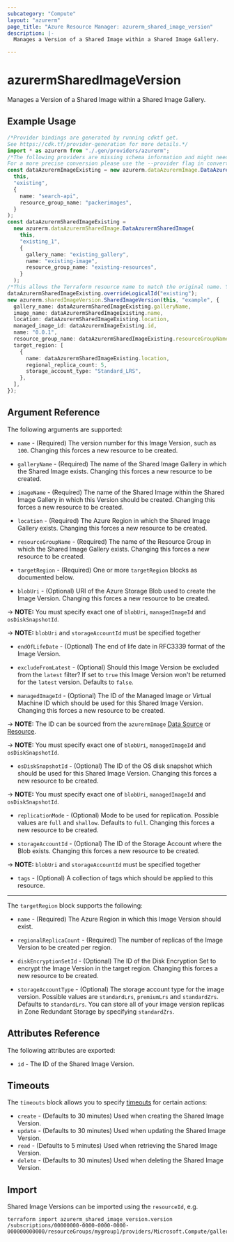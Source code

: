 ```yaml
---
subcategory: "Compute"
layout: "azurerm"
page_title: "Azure Resource Manager: azurerm_shared_image_version"
description: |-
  Manages a Version of a Shared Image within a Shared Image Gallery.

---
```


# azurermSharedImageVersion

Manages a Version of a Shared Image within a Shared Image Gallery.

## Example Usage

```typescript
/*Provider bindings are generated by running cdktf get.
See https://cdk.tf/provider-generation for more details.*/
import * as azurerm from "./.gen/providers/azurerm";
/*The following providers are missing schema information and might need manual adjustments to synthesize correctly: azurerm.
For a more precise conversion please use the --provider flag in convert.*/
const dataAzurermImageExisting = new azurerm.dataAzurermImage.DataAzurermImage(
  this,
  "existing",
  {
    name: "search-api",
    resource_group_name: "packerimages",
  }
);
const dataAzurermSharedImageExisting =
  new azurerm.dataAzurermSharedImage.DataAzurermSharedImage(
    this,
    "existing_1",
    {
      gallery_name: "existing_gallery",
      name: "existing-image",
      resource_group_name: "existing-resources",
    }
  );
/*This allows the Terraform resource name to match the original name. You can remove the call if you don't need them to match.*/
dataAzurermSharedImageExisting.overrideLogicalId("existing");
new azurerm.sharedImageVersion.SharedImageVersion(this, "example", {
  gallery_name: dataAzurermSharedImageExisting.galleryName,
  image_name: dataAzurermSharedImageExisting.name,
  location: dataAzurermSharedImageExisting.location,
  managed_image_id: dataAzurermImageExisting.id,
  name: "0.0.1",
  resource_group_name: dataAzurermSharedImageExisting.resourceGroupName,
  target_region: [
    {
      name: dataAzurermSharedImageExisting.location,
      regional_replica_count: 5,
      storage_account_type: "Standard_LRS",
    },
  ],
});

```

## Argument Reference

The following arguments are supported:

*   `name` - (Required) The version number for this Image Version, such as `100`. Changing this forces a new resource to be created.

*   `galleryName` - (Required) The name of the Shared Image Gallery in which the Shared Image exists. Changing this forces a new resource to be created.

*   `imageName` - (Required) The name of the Shared Image within the Shared Image Gallery in which this Version should be created. Changing this forces a new resource to be created.

*   `location` - (Required) The Azure Region in which the Shared Image Gallery exists. Changing this forces a new resource to be created.

*   `resourceGroupName` - (Required) The name of the Resource Group in which the Shared Image Gallery exists. Changing this forces a new resource to be created.

*   `targetRegion` - (Required) One or more `targetRegion` blocks as documented below.

*   `blobUri` - (Optional) URI of the Azure Storage Blob used to create the Image Version. Changing this forces a new resource to be created.

\-> **NOTE:** You must specify exact one of `blobUri`, `managedImageId` and `osDiskSnapshotId`.

\-> **NOTE:** `blobUri` and `storageAccountId` must be specified together

*   `endOfLifeDate` - (Optional) The end of life date in RFC3339 format of the Image Version.

*   `excludeFromLatest` - (Optional) Should this Image Version be excluded from the `latest` filter? If set to `true` this Image Version won't be returned for the `latest` version. Defaults to `false`.

*   `managedImageId` - (Optional) The ID of the Managed Image or Virtual Machine ID which should be used for this Shared Image Version. Changing this forces a new resource to be created.

\-> **NOTE:** The ID can be sourced from the `azurermImage` [Data Source](https://www.terraform.io/docs/providers/azurerm/d/image.html) or [Resource](https://www.terraform.io/docs/providers/azurerm/r/image.html).

\-> **NOTE:** You must specify exact one of `blobUri`, `managedImageId` and `osDiskSnapshotId`.

* `osDiskSnapshotId` - (Optional) The ID of the OS disk snapshot which should be used for this Shared Image Version. Changing this forces a new resource to be created.

\-> **NOTE:** You must specify exact one of `blobUri`, `managedImageId` and `osDiskSnapshotId`.

*   `replicationMode` - (Optional) Mode to be used for replication. Possible values are `full` and `shallow`. Defaults to `full`. Changing this forces a new resource to be created.

*   `storageAccountId` - (Optional) The ID of the Storage Account where the Blob exists. Changing this forces a new resource to be created.

\-> **NOTE:** `blobUri` and `storageAccountId` must be specified together

* `tags` - (Optional) A collection of tags which should be applied to this resource.

***

The `targetRegion` block supports the following:

*   `name` - (Required) The Azure Region in which this Image Version should exist.

*   `regionalReplicaCount` - (Required) The number of replicas of the Image Version to be created per region.

*   `diskEncryptionSetId` - (Optional) The ID of the Disk Encryption Set to encrypt the Image Version in the target region. Changing this forces a new resource to be created.

*   `storageAccountType` - (Optional) The storage account type for the image version. Possible values are `standardLrs`, `premiumLrs` and `standardZrs`. Defaults to `standardLrs`. You can store all of your image version replicas in Zone Redundant Storage by specifying `standardZrs`.

## Attributes Reference

The following attributes are exported:

* `id` - The ID of the Shared Image Version.

## Timeouts

The `timeouts` block allows you to specify [timeouts](https://www.terraform.io/language/resources/syntax#operation-timeouts) for certain actions:

* `create` - (Defaults to 30 minutes) Used when creating the Shared Image Version.
* `update` - (Defaults to 30 minutes) Used when updating the Shared Image Version.
* `read` - (Defaults to 5 minutes) Used when retrieving the Shared Image Version.
* `delete` - (Defaults to 30 minutes) Used when deleting the Shared Image Version.

## Import

Shared Image Versions can be imported using the `resourceId`, e.g.

```console
terraform import azurerm_shared_image_version.version /subscriptions/00000000-0000-0000-0000-000000000000/resourceGroups/mygroup1/providers/Microsoft.Compute/galleries/gallery1/images/image1/versions/1.2.3
```
